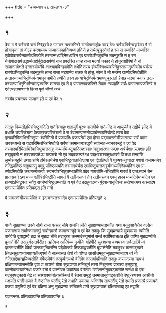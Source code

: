 +++
title = "+अध्याय २६ खण्डः १-३"

+++



## १
देवा ह वै सर्वचरौ सत्रं निषेदुस्ते ह पाप्मानं नापजघ्निरे
तान्होवाचार्बुदः काद्र वेयः
सर्पऋषिर्मन्त्रकृदेका वै वो होत्राकृता तां
वोऽहं करवाण्यथ पाप्मानमपहनिष्यध्व इति ते ह तथेत्यूचुस्तेषां ह
स्म स मध्यंदिने-मध्यंदिन एवोपोदासर्पन्ग्राव्णोऽभिष्टौति
तस्मान्मध्यंदिनेमध्यंदिन एव ग्राव्णोऽभिष्टुवन्ति
तदनुकृति स ह स्म येनोपोदासर्पत्तद्धाप्येतर्ह्यर्बुदोदासर्पणी नाम
प्रपदस्ति तान्ह राजा मदयां चकार ते होचुराशीविषो वै नो
राजानमवेक्षते हन्तास्योष्णीषे-णाक्ष्यावपिनह्यामेति
तथेति तस्य होष्णीषेणक्ष्यावपिनेहुस्तस्मादुष्णीषमेव पर्यस्य
ग्राव्णोऽभिष्टुवन्ति तदनुकृति तान्ह राजा
मदयामेव चकार ते होचुः स्वेन वै नो मन्त्रेण ग्राव्णोऽभिष्टौतीति
हन्तास्यान्याभिरृग्भिर्मन्त्रमापृनचामेति तथेति तस्य
हान्याभिरृग्भिर्मन्त्रमापपृचुस्ततो
हैनान्न मदयां चकार तद्य-दस्यान्याभिरृग्भिर्मन्त्रमापृञ्चन्ति
शान्त्या एव ते ह पाप्मानमपजघ्निरे तेषाम-न्वपहतिं सर्पाः
पाप्मानमपजघ्निरे त एतेऽपहतपाप्मानो हित्वा पूर्वां
जीर्णां त्वचं 

नवयैव प्रयन्त्यप पाप्मानं हते य एवं वेद १




 


## २
तदाहुः कियतीइभिरभिष्टुयादिति शतेनेत्याहुः शतायुर्वै पुरुषः शतवीर्यः
शते-न्द्रि य आयुष्येवैनं तद्वीर्य इन्द्रि ये दधाति
त्रयस्त्रिंशता वेत्याहुस्त्रयस्त्रिंशतो वै स
देवानाम्पाप्मनोऽपाहंस्त्रयस्त्रिंशद्वै तस्य देवा
इत्यपरिमिताभिरभिष्टुया-दपरिमितो
वै प्रजापतिः प्रजापतेर्वा एषा होत्रा यद्ग्रावस्तोत्रीया तस्यां सर्वे
कामा अवरुध्यन्ते स यदपरिमिताभिरभिष्टौति सर्वेषां
कामानामवरुद्ध्यै सर्वान्का-मानवरुन्द्धे
य एवं वेद तस्मादपरिमिताभिरेवाभिष्टुयात्तदाहुः कथमभि-ष्टुयादित्यक्षरशाः
चतुरक्षरशाः पच्छाः अर्धर्चशाः ऋक्शाः इति तद्यदृक्शो न तदवकल्पतेऽथ
यत्पच्छो नो एव तदवकल्पतेऽथ यदक्षरशश्चतुरक्षरशो वि तथा
छन्दांसि लुप्येरन्बहूनि तथाक्षराणि हीयेरन्नर्धर्चश
एवाभिष्टुयात्प्रतिष्ठाया एव द्विप्रतिष्ठो वै
पुरुषश्चतुष्पादाः पशवो यजामनमेव तद्द्विप्रतिष्ठं चतुष्पात्सु
पशुषु प्रतिष्ठापयति तस्मादर्धर्चश
एवाभिष्टुयात्तदाहुर्यन्मध्यंदिनेमध्यंदिन
एव ग्रा-व्णोऽभिष्टौति कथमस्येतरयोः सवनयोरभिष्टुतम्भवतीति यदेव
गायत्रीभि-रभिष्टौति गायत्रं वै प्रातःसवनं तेन
प्रातःसवने ऽथ यज्जगतीभिरभिष्टौति जागतं वै तृतीयसवनं तेन
तृतीयसवन एवमु हास्य मध्यंदिनेमध्यंदिन एव ग्राव्णोऽभिष्टुवतः
सर्वेषु सवनेष्वभिष्टुतम्भवति य एवं वेद
तदाहुर्यदध्व-र्युरेवान्यानृत्विजः
सम्प्रेष्यात्यथ कस्मादेष एतामसम्प्रेषितः प्रतिपद्यत इति मनो 

वै ग्रावस्तोत्रीयसम्प्रेषितं वा इदम्मनस्तस्मादेष एतामसम्प्रेषितः
प्रतिपद्यते २




 


## ३
वाग्वै सुब्रह्मण्या तस्यै सोमो राजा वत्सह् सोमे राजनि क्रीते
सुब्रह्मण्यामाह्वयन्ति यथा धेनुमुपह्वयेत्तेन
वत्सेन यजमानाय सर्वान्कामान्दुहे सर्वान्हास्मै कामान्वाग्दुहे य
एवं वेद तदाहुः किं सुब्रह्मण्यायै सुब्रह्मण्या-त्वमिति वागेवेति
ब्रूयाद्वाग्वै ब्रह्म च सुब्रह्म चेति तदाहुरथ
कस्मादेनम्पुमांसं सन्तं स्त्रीमिवाचक्षत इति
वाग्घि सुब्रह्मण्येति ब्रूयात्तेनेति तदाहुर्यदन्तर्वेदीतर ऋत्विज
आर्त्विज्यं कुर्वन्ति बहिर्वेदि सुब्रह्मण्या
कथमस्यान्तर्वेद्यार्त्विज्यं
कृतम्भवतीति वेदेर्वा उत्करमुत्किरन्ति यदेवोत्करे तिष्ठन्नाह्वयतीति
ब्रूयात्तेनेति तदाहुरथ कस्मादुत्करे
तिष्ठन्सुब्रह्मण्यामाह्वयतीत्यृषयो
वै सत्रमासत तेषां यो वर्षिष्ठ आसीत्तमब्रुवन्सुब्रह्मण्यामाह्वय त्वं नो
नेदिष्ठाद्देवान्ह्वयिष्यसीति वर्षिष्ठमेवैनं तत्कुर्वन्त्यथो वेदिमेव
तत्सर्वाम्प्रीणाति तदाहुः कस्मादस्मा ऋषभं दक्षिणामभ्याजन्तीति वृषा वा
ऋषभो योषा सुब्रह्मण्या तन्मिथुनं तस्य मिथुनस्य प्रजात्या इत्युपांशु
पात्नीवतस्याग्निध्रो यजति रेतो वै पात्नीवत उपांश्विव वै रेतसः
सिक्तिर्नानुवषट्करोति संस्था वा एषा यदनुवषट्कारो नेद्रे तः
संस्थापयानीत्यसंस्थितं वै रेतसः समृद्धं तस्मान्नानुवषट्करोति
नेष्टु-रुपस्थ आसीनो भक्षयति पन्तीभाजनं वै नेष्टाग्निः पत्नीषु
रेतो दधाति प्रजात्या अग्निनैव तत्पत्नीषु रेतो दधाति प्रजात्यै
प्रजायते प्रजया पशुभिर्य एवं वेद दक्षिणा अनु सुब्रह्मण्या
संतिष्ठते वाग्वै सुब्रह्मण्यान्नं दक्षिणान्नाद्य एव तद्वाचि 

यज्ञमन्ततः प्रतिष्ठापयन्ति प्रतिष्ठापयन्ति ३


   
१

 